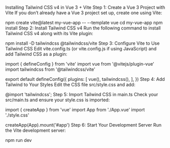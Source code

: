 Installing Tailwind CSS v4 in Vue 3 + Vite
Step 1: Create a Vue 3 Project with Vite
If you don’t already have a Vue 3 project set up, create one using Vite:

npm create vite@latest my-vue-app -- --template vue
cd my-vue-app
npm install
Step 2: Install Tailwind CSS v4
Run the following command to install Tailwind CSS v4 along with its Vite plugin:

npm install -D tailwindcss @tailwindcss/vite
Step 3: Configure Vite to Use Tailwind CSS
Edit vite.config.ts (or vite.config.js if using JavaScript) and add Tailwind CSS as a plugin:

import { defineConfig } from 'vite'
import vue from '@vitejs/plugin-vue'
import tailwindcss from '@tailwindcss/vite'

export default defineConfig({
plugins: [
vue(),
tailwindcss(),
],
})
Step 4: Add Tailwind to Your Styles
Edit the CSS file src/style.css and add:

@import 'tailwindcss';
Step 5: Import Tailwind CSS in main.ts
Check your src/main.ts and ensure your style.css is imported:

import { createApp } from 'vue'
import App from './App.vue'
import './style.css'

createApp(App).mount('#app')
Step 6: Start Your Development Server
Run the Vite development server:

npm run dev
